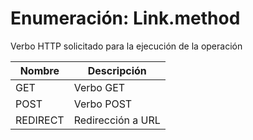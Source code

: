 # Enumeración: Link.method

Verbo HTTP solicitado para la ejecución de la operación

| Nombre        | Descripción     |
| ------------- | --------------- | 
| GET           | Verbo GET       |
| POST          | Verbo POST      |
| REDIRECT      | Redirección a URL   | 
